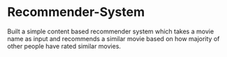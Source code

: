 # Recommender-System
Built a simple content based recommender system which takes a movie name as input and recommends a similar movie based on how majority of other people have rated similar movies. 
